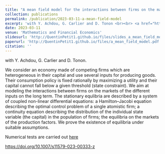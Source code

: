 ```yaml
---
title: "A mean field model for the interactions between firms on the markets of their inputs"
collection: publications
permalink: /publication/2023-03-11-a-mean-field-model
excerpt: 'with Y. Achdou, G. Carlier and D. Tonon <br><br> <a href="http://QuentinPetit1.github.io/files/a_mean_field_model_numerics.pdf">Numerics</a>'
date: 2023-03-11
venue: 'Mathematics and Financial Economics'
slidesurl: 'http://QuentinPetit1.github.io/files/slides_a_mean_field_model.pdf'
paperurl: 'http://QuentinPetit1.github.io/files/a_mean_field_model.pdf'
citation: ''
---
```

with Y. Achdou, G. Carlier and D. Tonon.

We consider an economy made of competing firms which are heterogeneous in their capital and use several inputs for producing goods. Their consumption policy is fixed rationally by maximizing a utility and their capital cannot fall below a given threshold (state constraint). We aim at modeling the interactions between firms on the markets of the different inputs on the long term. The stationary equlibria are described by a system of coupled non-linear differential equations: a Hamilton–Jacobi equation describing the optimal control problem of a single atomistic firm; a continuity equation describing the distribution of the individual state variable (the capital) in the population of firms; the equilibria on the markets of the production factors. We prove the existence of equilibria under suitable assumptions.

Numerical tests are carried out <a href="http://QuentinPetit1.github.io/files/a_mean_field_model_numerics.pdf">here</a>

https://doi.org/10.1007/s11579-023-00333-z